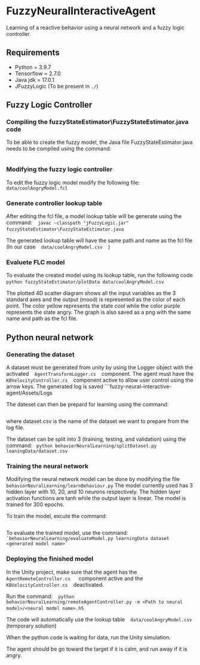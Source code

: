# FuzzyNeuralInteractiveAgent

Learning of a reactive behavior using a neural network and a fuzzy logic controller. 

## Requirements

* Python = 3.9.7
* Tensorflow = 2.7.0
* Java jdk = 17.0.1
* JFuzzyLogic (To be present in ```./```)

## Fuzzy Logic Controller

### Compiling the fuzzyStateEstimator\FuzzyStateEstimator.java code

To be able to create the fuzzy model, the Java file FuzzyStateEstimator.java needs to be compiled using the command:
```javac -classpath "jFuzzyLogic.jar" fuzzyStateEstimator\FuzzyStateEstimator.java

```

### Modifying the fuzzy logic controller

To edit the fuzzy logic model modify the following file:
```data/coolAngryModel.fcl```

### Generate controller lookup table

After editing the fcl file, a model lookup table will be generate using the command:
` `  ` javac -classpath "jFuzzyLogic.jar" fuzzyStateEstimator\FuzzyStateEstimator.java `  ` `

The generated lookup table will have the same path and name as the fcl file (In our case ` `  ` data/coolAngryModel.csv `  ` ` )

### Evaluete FLC model

To evaluate the created model using its lookup table, run the following code
` `  ` python fuzzyStateEstimator/plotData data/coolAngryModel.csv `  ` `

The plotted 4D scatter diagram shows all the input variables as the 3 standard axes and the output (mood) is represented as the color of each point.
The color yellow represents the state cool while the color purple represents the state angry.
The graph is also saved as a png with the same name and path as the fcl file.

## Python neural network

### Generating the dataset

A dataset must be generated from unity by using the Logger object with the activated ` `  ` AgentTransformLogger.cs `  ` ` component.
The agent must have the ` `  ` KBVelocityController.cs `  ` ` component active to allow user control using the arrow keys.
The generated log is saved ```fuzzy-neural-interactive-agent/Assets/Logs

The dateset can then be prepard for learning using the command:
 ```python behaviorNeuralLearning/prepareDataset.py <Path to log file>/<log file>.csv learningData/dataset.csv

```

 where dataset.csv is the name of the dataset we want to prepare from the log file.

 The dataset can be split into 3 (training, testing, and validation) using the command:
 ``` python behaviorNeuralLearning/splitDataset.py leaningData/dataset.csv```

 ### Training the neural network

 Modifying the neural network model can be done by modifying the file ```behaviorNeuralLearning/learnBehaviour.py```
 The model currently used has 3 hidden layer with 10, 20, and 10 neurons respectively.
 The hidden layer activation functions are tanh while the output layer is linear.
 The model is trained for 300 epochs.


 To train the model, excute the command:
  ```python behaviorNeuralLearning/learnBehaviour.py learningData dataset

```

To evaluate the trained model, use the command:
`` `behaviorNeuralLearning/evaluateModel.py learningData dataset <generated model name>` ``

### Deploying the finished model

In the Unity project, make sure that the agent has the ` `  ` AgentRemoteController.cs `  `  ` component active and the `  `  ` KBVelocityController.cs `  ` ` deactivated.

Run the command:
` `  ` python behaviorNeuralLearning/remoteAgentController.py -m <Path to neural model>/<neural model name>.h5 `  ` `

The code will automatically use the lookup table ` `  ` data/coolAngryModel.csv `  ` ` (temporary solution)

When the python code is waiting for data, run the Unity simulation.

The agent should be go toward the target if it is calm, and run away if it is angry.
